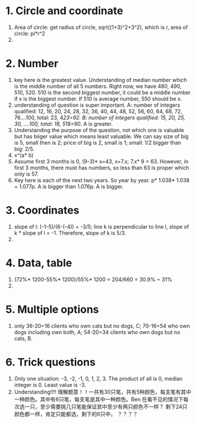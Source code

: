 # 1. Circle and coordinate   
1. Area of circle: get radius of circle, sqrt((1+3)^2+3^2), which is r, area of circle: pi*r^2    
2.   


# 2. Number    
1. key here is the greatest value. Understanding of median number which is the middle number of all 5 numbers. Right now, we have 480, 490, 510, 520. 510 is the second biggest number, it could be a middle number if x is the biggest number. If 510 is average number, 550 should be x.   
2. understanding of question is super important. A: number of integers qualified: 12, 16, 20, 24, 28, 32, 36, 40, 44, 48, 52, 56, 60, 64, 68, 72, 76....100, total: 23, 4*23=92. B: number of integers qualified: 15, 20, 25, 30, ....100, total: 18, 5*18=90. A is greater.     
3. Understanding the purpose of the question, not which one is valuable but has biiger value which means least valuable. We can say size of big is 5, small then is 2; price of big is 2, small is 1; small: 1/2 bigger than big: 2/5.     
4. x^(a* b)    
5. Assume first 3 months is 0, (9-3)* x=43, x=7.x; 7.x* 9 = 63. However, in first 3 months, there must has numbers, so less than 63 is proper which only is 57.    
6. Key here is each of the next two years. So year by year. p* 1.038* 1.038 = 1.077p. A is bigger than 1.076p. A is bigger.     


# 3. Coordinates   
1. slope of l: (-1-5)/(6-(-4)) = -3/5; line k is perpendicular to line l, slope of k * slope of l = -1. Therefore, slope of k is 5/3.    
2. 

# 4. Data, table  
1. (72%* 1200-55%* 1200)/55%* 1200 = 204/660 = 30.9% ~ 31%    
2. 


# 5. Multiple options   
1. only 36-20=16 clients who own cats but no dogs, C; 70-16=54 who own dogs including own both, A; 54-20=34 clients who own dogs but no cats, B.   


# 6. Trick questions   
1. Only one situation: -3, -2, -1, 0, 1, 2, 3. The product of all is 0, median integer is 0. Least value is -3.        
2. Understanding!!!! 理解题意！！一共有30只笔，共有5种颜色，每支笔有其中一种颜色。其中有6只笔，每支笔是其中一种颜色。Ben 在看不见的情况下每次选一只，至少需要挑几只笔能保证其中至少有两只颜色不一样？ 剩下24只颜色都一样，肯定只能都选，剩下的6只中， ？？？？    

